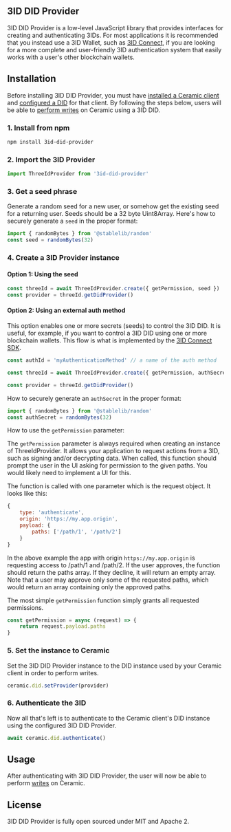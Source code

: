 ## 3ID DID Provider
3ID DID Provider is a low-level JavaScript library that provides interfaces for creating and authenticating 3IDs. For most applications it is recommended that you instead use a 3ID Wallet, such as [3ID Connect](), if you are looking for a more complete and user-friendly 3ID authentication system that easily works with a user's other blockchain wallets.

## **Installation**
Before installing 3ID DID Provider, you must have [installed a Ceramic client](../../build/installation.md) and [configured a DID](c../../build/onfigure-did.md) for that client. By following the steps below, users will be able to [perform writes](../../build/writes.md) on Ceramic using a 3ID DID.

### 1. Install from npm

``` sh
npm install 3id-did-provider
```

### 2. Import the 3ID Provider

``` javascript
import ThreeIdProvider from '3id-did-provider'
```

### 3. Get a seed phrase

Generate a random seed for a new user, or somehow get the existing seed for a returning user. Seeds should be a 32 byte Uint8Array. Here's how to securely generate a `seed` in the proper format:

``` javascript
import { randomBytes } from '@stablelib/random'
const seed = randomBytes(32)
```

### 4. Create a 3ID Provider instance

#### Option 1: Using the seed

``` js
const threeId = await ThreeIdProvider.create({ getPermission, seed })
const provider = threeId.getDidProvider()

```

#### Option 2: Using an external auth method

This option enables one or more secrets (seeds) to control the 3ID DID. It is useful, for example, if you want to control a 3ID DID using one or more blockchain wallets. This flow is what is implemented by the [3ID Connect SDK]().

``` js
const authId = 'myAuthenticationMethod' // a name of the auth method

const threeId = await ThreeIdProvider.create({ getPermission, authSecret, authId })

const provider = threeId.getDidProvider()
```

How to securely generate an `authSecret` in the proper format:

``` javascript
import { randomBytes } from '@stablelib/random'
const authSecret = randomBytes(32)
```

How to use the `getPermission` parameter:

The `getPermission` parameter is always required when creating an instance of ThreeIdProvider. It allows your application to request actions from a 3ID, such as signing and/or decrypting data. When called, this function should prompt the user in the UI asking for permission to the given paths. You would likely need to implement a UI for this.

The function is called with one parameter which is the request object. It looks like this:

``` js
{
    type: 'authenticate',
    origin: 'https://my.app.origin',
    payload: {
        paths: ['/path/1', '/path/2']
    }
}
```

In the above example the app with origin `https://my.app.origin` is requesting access to /path/1 and /path/2. If the user approves, the function should return the paths array. If they decline, it will return an empty array. Note that a user may approve only some of the requested paths, which would return an array containing only the approved paths.

The most simple `getPermission` function simply grants all requested permissions.

``` javascript
const getPermission = async (request) => {
    return request.payload.paths
}
```

### 5. Set the instance to Ceramic

Set the 3ID DID Provider instance to the DID instance used by your Ceramic client in order to perform writes.
``` javascript
ceramic.did.setProvider(provider)
```

### 6. Authenticate the 3ID
Now all that's left is to authenticate to the Ceramic client's DID instance using the configured 3ID DID Provider.

``` js
await ceramic.did.authenticate()
```


## **Usage**
After authenticating with 3ID DID Provider, the user will now be able to perform [writes](writes.md) on Ceramic.

## License
3ID DID Provider is fully open sourced under MIT and Apache 2.

</br></br></br>
